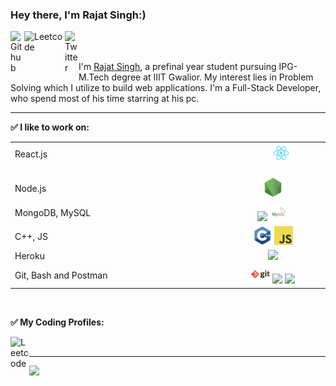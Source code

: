 ### Hey there, I'm Rajat Singh:)


<a href="https://github.com/rajatsinghchauhan">
  <img align="left" alt="Github" width="22px" src="https://cdn-icons-png.flaticon.com/512/25/25231.png#gh-light-mode-only" />
</a>
<a href="https://leetcode.com/theycallmecalm/">
  <img align="left" alt="Leetcode" width="65px" src="https://assets.leetcode.com/static_assets/public/webpack_bundles/images/logo-dark.e99485d9b.svg" />
</a>
<!-- <a href="https://Rajat.medium.com/">
  <img align="left" alt="Medium" width="22px" src="https://cdn1.iconfinder.com/data/icons/social-media-circle-7/512/Circled_Medium_svg5-512.png#gh-light-mode-only" />
</a>
<a href="https://www.wattpad.com/user/rajat">
  <img align="left" alt="Wattpad" width="22px" src="https://i.pinimg.com/474x/3e/9b/2a/3e9b2a723bd1e516348c20e0c9f51554.jpg" />
</a> -->
<a href="https://twitter.com/_not_nice__">
  <img align="left" alt="Twitter" width="22px" src="https://cdn.usbrandcolors.com/images/logos/twitter-logo.svg" />
</a>

<br>
<br>

I'm [Rajat Singh](https://www.linkedin.com/in/rajat-singh-50853a194/), a prefinal year student pursuing IPG-M.Tech degree at IIIT Gwalior. My interest lies in Problem Solving which I utilize to build web applications. I'm a Full-Stack Developer, who spend most of his time starring at his pc.

<hr>

**✅ I like to work on:**

|                                                                                                                                                                                                                                                                                                                            |                                                                                                                                                                                                                                                                                                                                                                        |
| :------------------------------------------------------------------------------------------------------------------------------------------------------------------------------------------------------------------------------------------------------------------------------------------------------------------------- | :--------------------------------------------------------------------------------------------------------------------------------------------------------------------------------------------------------------------------------------------------------------------------------------------------------------------------------------------------------------------: |
| React.js &nbsp; &nbsp; &nbsp; &nbsp; &nbsp; &nbsp; &nbsp; &nbsp; &nbsp; &nbsp; &nbsp; &nbsp; &nbsp; &nbsp; &nbsp;&nbsp; &nbsp; &nbsp; &nbsp; &nbsp; &nbsp; &nbsp; &nbsp; &nbsp; &nbsp; &nbsp; &nbsp; &nbsp; &nbsp; &nbsp; &nbsp; &nbsp; &nbsp; &nbsp; &nbsp; &nbsp;&nbsp; &nbsp; &nbsp; &nbsp; &nbsp; &nbsp; &nbsp; &nbsp; |                                    &nbsp; &nbsp; &nbsp; &nbsp; &nbsp;&nbsp; &nbsp; &nbsp; &nbsp; &nbsp; &nbsp;<img height="30" src="https://raw.githubusercontent.com/github/explore/80688e429a7d4ef2fca1e82350fe8e3517d3494d/topics/react/react.png"> &nbsp; &nbsp; &nbsp; &nbsp; &nbsp;&nbsp; &nbsp; &nbsp; &nbsp; &nbsp; &nbsp;                                     |
| Node.js                                                                                                                                                                                                                                                                                                                    |                                                                                                               <img height="30" src="https://raw.githubusercontent.com/github/explore/80688e429a7d4ef2fca1e82350fe8e3517d3494d/topics/nodejs/nodejs.png">                                                                                                               |
| MongoDB, MySQL                                                                                                                                                                                                                                                                                                             |                                                                      <img height="30" src="https://www.vectorlogo.zone/logos/mongodb/mongodb-icon.svg"> <img height="30" src="https://raw.githubusercontent.com/github/explore/80688e429a7d4ef2fca1e82350fe8e3517d3494d/topics/mysql/mysql.png">                                                                       |
| C++, JS                                                                                                                                                                                                                                                                                                                    |                                        <img height="30" src="https://raw.githubusercontent.com/github/explore/80688e429a7d4ef2fca1e82350fe8e3517d3494d/topics/cpp/cpp.png"> <img height="30" src="https://raw.githubusercontent.com/github/explore/80688e429a7d4ef2fca1e82350fe8e3517d3494d/topics/javascript/javascript.png">                                         |
| Heroku                                                                                                                                                                                                                                                                                                                     |                                                                                                                                            <img height="30" src="https://www.vectorlogo.zone/logos/heroku/heroku-icon.svg">                                                                                                                                            |
| Git, Bash and Postman                                                                                                                                                                                                                                                                                                      | <img height="30" src="https://raw.githubusercontent.com/github/explore/80688e429a7d4ef2fca1e82350fe8e3517d3494d/topics/git/git.png"> <img height="30" src="https://upload.wikimedia.org/wikipedia/commons/thumb/4/4b/Bash_Logo_Colored.svg/1200px-Bash_Logo_Colored.svg.png"> <img height="30" src="https://www.vectorlogo.zone/logos/getpostman/getpostman-icon.svg"> |

<br/>

<!-- ## 📊 My Github Stats

  <br/>
    <a href="https://github.com/rajatsinghchauhan/github-readme-stats"><img alt="Rajat Singh Github Stats" src="https://github-readme-stats.vercel.app/api?username=rajatsinghchauhan&show_icons=true&count_private=true&theme=react&hide_border=true&bg_color=0D1117" /></a>
  <a href="https://github.com/rajatsinghchauhan/github-readme-stats"><img alt="Rajat Singh Top Languages" src="https://github-readme-stats.vercel.app/api/top-langs/?username=rajatsinghchauhan&langs_count=8&count_private=true&layout=compact&theme=react&hide_border=true&bg_color=0D1117" /></a>
  <br/>
  <b>Note:</b> Top languages is only a metric of the languages my public code consists of and doesn't reflect experience or skill level.

<br/>
<hr> -->

**✅ My Coding Profiles:**
<br>

<a href="https://leetcode.com/theycallmecalm/">
  <img align="left" alt="Leetcode" width="30px" src="https://upload.wikimedia.org/wikipedia/commons/1/19/LeetCode_logo_black.png" />
</a>

<!-- <a href="https://auth.geeksforgeeks.org/user/savi1311/profile">
  <img align="left" alt="GeeksForGeeks" width="30px" src="https://media.geeksforgeeks.org/wp-content/uploads/20210228231058/gfg.png" />
</a>

<a href="https://www.codechef.com/users/savi_1311">
  <img align="left" alt="Codechef" width="30px" src="https://cdn.codechef.com/sites/default/files/uploads/pictures/811b20a47eac52b10c90ab82e0628e21.png" />
</a> -->
<br>

<hr>
<a href="https://github.com/rajatsinghchauhan/github-profile-views-counter">
    <img src="https://komarev.com/ghpvc/?username=rajatsinghchauhan">
</a>
